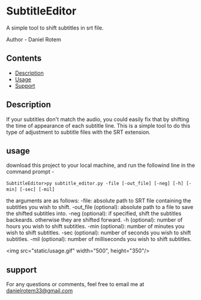 # SubtitleEditor

A simple tool to shift subtitles in srt file. 

Author - Daniel Rotem

Contents
--------

* [Description](#description)
* [Usage](#usage)
* [Support](#support)

Description
-----------

If your subtitles don't match the audio, you could easily fix that by shifting the time of appearance of each subtitle line. 
This is a simple tool to do this type of adjustment to subtitle files with the SRT extension. 
 
usage
-----
download this project to your local machine, and run the followind line in the command prompt - 


    SubtitleEditor>py subtitle_editor.py -file [-out_file] [-neg] [-h] [-min] [-sec] [-mil]
  
the arguments are as follows: 
-file: absolute path to SRT file containing the subtitles you wish to shift.
-out_file (optional): absolute path to a file to save the shifted subtitles into.
-neg (optional): if specified, shift the subtitles backeards. otherwise they are shifted forward.
-h (optional): number of hours you wish to shift subtitles.
-min (optional): number of minutes you wish to shift subtitles.
-sec (optional): number of seconds you wish to shift subtitles.
-mil (optional): number of milliseconds you wish to shift subtitles.


<img src="static/usage.gif" width="500", height="350"/>


support
-------
For any questions or comments, feel free to email me at danielrotem33@gmail.com



